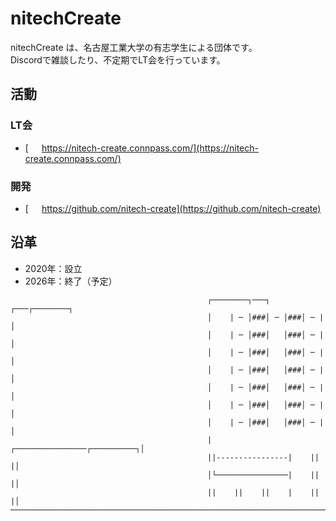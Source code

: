 # nitechCreate

nitechCreate は、名古屋工業大学の有志学生による団体です。  
Discordで雑談したり、不定期でLT会を行っています。

## 活動

### LT会
- [https://nitech-create.connpass.com/](https://nitech-create.connpass.com/)

### 開発
- [https://github.com/nitech-create](https://github.com/nitech-create)

## 沿革
- 2020年：設立
- 2026年：終了（予定）

```
                                            ┌────────┐───┐   ┌───┌────────┐
                                            │    | ─ │###│ ─ │###│ ─ |    │
                                            │    | ─ │###│   │###│ ─ |    │
                                            │    | ─ │###│   │###│ ─ |    │
                                            │    | ─ │###│   │###│ ─ |    │
                                            │    | ─ │###│   │###│ ─ |    │
                                            │    | ─ │###│   │###│ ─ |    │
                                            │    | ─ │###│   │###│ ─ |    │
                                            |┌────────────────┌──────────┐│
                                            ||----------------|    ||    |│
                                            │└────────────────|    ||    |│
                                            ||    ||    ||    |    ||    |│
──────────────────────────────────────────────────────────────────────────────────────────────────────────────────────────────
```


<style>

a:is([href^="https://github.com/"],
    [href^="https://nitech-create.connpass.com/"])::before {
    content: '';
    display: inline-block;
    width: 16px;
    height: 16px;
    vertical-align: -3px;
    margin-right: 5px;
    background-size: contain;
}

a[href^="https://github.com/"]::before {
    background: url(http://www.google.com/s2/favicons?domain=https://github.com/);
}

a[href^="https://nitech-create.connpass.com/"]::before {
    background: url(http://www.google.com/s2/favicons?domain=https://nitech-create.connpass.com/);
}

</style>
